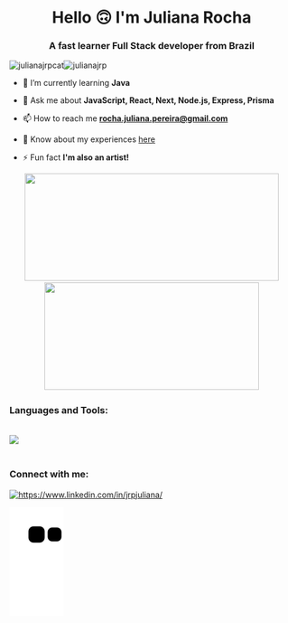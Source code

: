 <h1 align="center">Hello 🙃 I'm Juliana Rocha</h1>
<h3 align="center">A fast learner Full Stack developer from Brazil</h3>
<p><img align="left" src="https://cdn.discordapp.com/attachments/969030627687018498/1029552990325067826/igninho.gif" alt="julianajrpcat" /></p>

<p align="left"> <img src="https://komarev.com/ghpvc/?username=julianajrp&label=Profile%20views&color=0e75b6&style=flat" alt="julianajrp" /> </p>

- 🌱 I’m currently learning **Java**

- 💬 Ask me about **JavaScript, React, Next, Node.js, Express, Prisma**

- 📫 How to reach me **rocha.juliana.pereira@gmail.com**

- 📄 Know about my experiences <a href="https://drive.google.com/file/d/1QTehc6u8KglnhoduTRLhzxDD-gwZZ2jO/view?usp=sharing" target="blank">here</a>

- ⚡ Fun fact **I'm also an artist!**

<div align="center" >
  <img width="450em" height="190em" src="https://github-readme-stats.vercel.app/api?username=julianajrp&show_icons=true&count_private=true&theme=tokyonight" />
  <img width="380em" height="190em" src="https://github-readme-stats.vercel.app/api/top-langs/?username=julianajrp&layout=compact&count_private=true&theme=tokyonight" />
</div>

<h3 align="left">Languages and Tools:</h3>

<div style="display: inline_block">
<br/>
    <img src="https://skillicons.dev/icons?i=html,css,javascript,typescript,react,nextjs,tailwind,styledcomponents,figma,vercel,nodejs,express,jest,python,django,postgres,git,bash,prisma,docker" />
</div><br/>
 

<h3 align="left">Connect with me:</h3>
<p align="left">
<a href="https://www.linkedin.com/in/jrpjuliana/" target="blank"><img align="center" src="https://raw.githubusercontent.com/rahuldkjain/github-profile-readme-generator/master/src/images/icons/Social/linked-in-alt.svg" alt="https://www.linkedin.com/in/jrpjuliana/" height="30" width="40" /></a>
</p>


 ![Snake animation](https://github.com/julianajrp/julianajrp/blob/output/github-contribution-grid-snake.svg)
